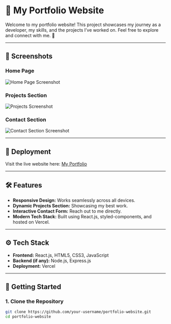 # 🌟 My Portfolio Website  

Welcome to my portfolio website! This project showcases my journey as a developer, my skills, and the projects I’ve worked on. Feel free to explore and connect with me. 🚀  

---

## 📸 Screenshots  

### **Home Page**  
![Home Page Screenshot]([./screenshots/home.png](https://github.com/Sauhard04/personalportfolio/blob/d9db5411bc22132aeac894a31f00cb3bede22707/home1.png))  

### **Projects Section**  
![Projects Screenshot](./screenshots/projects.png)  

### **Contact Section**  
![Contact Section Screenshot](./screenshots/contact.png)  

---

## 🔗 Deployment  

Visit the live website here: [My Portfolio](https://your-deployment-link.vercel.app/)  

---

## 🛠️ Features  

- **Responsive Design:** Works seamlessly across all devices.  
- **Dynamic Projects Section:** Showcasing my best work.  
- **Interactive Contact Form:** Reach out to me directly.  
- **Modern Tech Stack:** Built using React.js, styled-components, and hosted on Vercel.  

---

## ⚙️ Tech Stack  

- **Frontend:** React.js, HTML5, CSS3, JavaScript  
- **Backend (if any):** Node.js, Express.js  
- **Deployment:** Vercel  

---

## 🚀 Getting Started  

### **1. Clone the Repository**  
```bash  
git clone https://github.com/your-username/portfolio-website.git  
cd portfolio-website  

